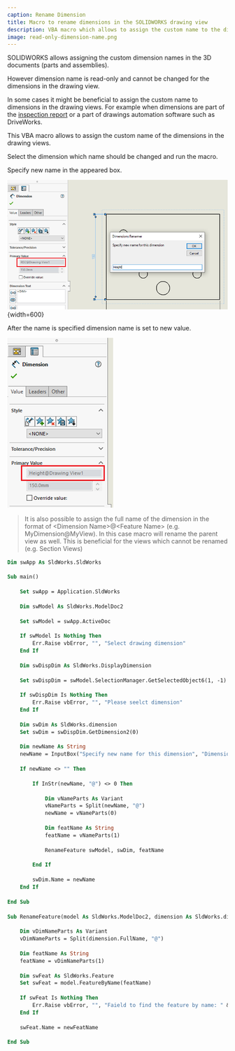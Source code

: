 ```yaml
---
caption: Rename Dimension
title: Macro to rename dimensions in the SOLIDWORKS drawing view
description: VBA macro which allows to assign the custom name to the dimension in the SOLIDWORKS drawings view which otherwise cannot be renamed in the User Interface
image: read-only-dimension-name.png
---
```

SOLIDWORKS allows assigning the custom dimension names in the 3D documents (parts and assemblies).

However dimension name is read-only and cannot be changed for the dimensions in the drawing view.

In some cases it might be beneficial to assign the custom name to dimensions in the drawing views. For example when dimensions are part of the [inspection report](/docs/codestack/solidworks-api/document/drawing/export-dimensions/) or a part of drawings automation software such as DriveWorks.

This VBA macro allows to assign the custom name of the dimensions in the drawing views.

Select the dimension which name should be changed and run the macro.

Specify new name in the appeared box.

![Name of the dimension cannot be changed in the user Interface](read-only-dimension-name.png){width=600}

After the name is specified dimension name is set to new value.

![Dimension name changed to custom name](renamed-dimension.png)

> It is also possible to assign the full name of the dimension in the format of \<Dimension Name\>@\<Feature Name\> (e.g. MyDimension@MyView). In this case macro will rename the parent view as well. This is beneficial for the views which cannot be renamed (e.g. Section Views)

~~~ vb
Dim swApp As SldWorks.SldWorks

Sub main()

    Set swApp = Application.SldWorks
    
    Dim swModel As SldWorks.ModelDoc2
    
    Set swModel = swApp.ActiveDoc
    
    If swModel Is Nothing Then
        Err.Raise vbError, "", "Select drawing dimension"
    End If

    Dim swDispDim As SldWorks.DisplayDimension
    
    Set swDispDim = swModel.SelectionManager.GetSelectedObject6(1, -1)
    
    If swDispDim Is Nothing Then
        Err.Raise vbError, "", "Please seelct dimension"
    End If
    
    Dim swDim As SldWorks.dimension
    Set swDim = swDispDim.GetDimension2(0)
    
    Dim newName As String
    newName = InputBox("Specify new name for this dimension", "Dimensions Renamer", swDim.Name)
    
    If newName <> "" Then
        
        If InStr(newName, "@") <> 0 Then
            
            Dim vNameParts As Variant
            vNameParts = Split(newName, "@")
            newName = vNameParts(0)
            
            Dim featName As String
            featName = vNameParts(1)
            
            RenameFeature swModel, swDim, featName
            
        End If
        
        swDim.Name = newName
    End If
    
End Sub

Sub RenameFeature(model As SldWorks.ModelDoc2, dimension As SldWorks.dimension, newFeatName As String)
    
    Dim vDimNameParts As Variant
    vDimNameParts = Split(dimension.FullName, "@")
    
    Dim featName As String
    featName = vDimNameParts(1)
    
    Dim swFeat As SldWorks.Feature
    Set swFeat = model.FeatureByName(featName)
    
    If swFeat Is Nothing Then
        Err.Raise vbError, "", "Faield to find the feature by name: " & featName
    End If
    
    swFeat.Name = newFeatName
    
End Sub
~~~

